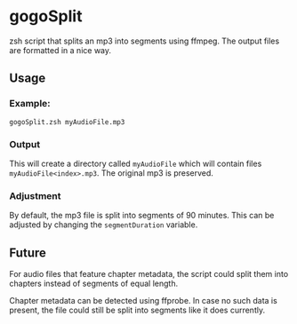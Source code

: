 # gogoSplit
zsh script that splits an mp3 into segments using ffmpeg. The output files are formatted in a nice way.

## Usage
### Example:

`gogoSplit.zsh myAudioFile.mp3`

### Output
This will create a directory called `myAudioFile` which will contain files `myAudioFile<index>.mp3`. The original mp3 is preserved.

### Adjustment 
By default, the mp3 file is split into segments of 90 minutes. This can be adjusted by changing the `segmentDuration` variable.


## Future
For audio files that feature chapter metadata, the script could split them into chapters instead of segments of equal length.

Chapter metadata can be detected using ffprobe. In case no such data is present, the file could still be split into segments like it does currently.

